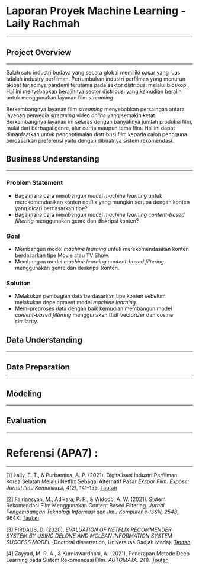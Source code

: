 # Laporan Proyek Machine Learning - Laily Rachmah
---

## Project Overview
---
Salah satu industri budaya yang secara global memiliki pasar yang luas adalah industry perfilman. Pertumbuhan industri perfilman yang menurun akibat terjadinya pandemi terutama pada sektor distribusi melalui bioskop. Hal ini menyebabkan beralihnya sector distribusi yang kemudian beralih untuk menggunakan layanan film _streaming_. 

Berkembangnya layanan film _streaming_ menyebabkan persaingan antara layanan penyedia _streaming_ video _online_ yang semakin ketat. Berkembangnya layanan ini selaras dengan banyaknya jumlah produksi film, mulai dari berbagai genre, alur cerita maupun tema film. Hal ini dapat dimanfaatkan untuk pengoptimalan distribusi film kepada calon pengguna berdasarkan preferensi yaitu dengan dibuatnya sistem rekomendasi. 



## Business Understanding
---

### Problem Statement
* Bagaimana cara membangun model _machine learning_ untuk merekomendasikan konten netflix yang mungkin serupa dengan konten yang dicari berdasarkan tipe?
* Bagaimana cara membangun model _machine learning content-based filtering_ menggunakan genre dan diskripsi konten?


### Goal
* Membangun model _machine learning_ untuk merekomendasikan konten berdasarkan tipe Movie atau TV Show.
* Membangun model _machine learning content-based filtering_ menggunakan genre dan deskripsi konten.


### Solution
* Melakukan pembagian data berdasarkan tipe konten sebelum melakukan depelopment model _machine learning_.
* Mem-preproses data dengan baik kemudian membangun model _content-based filtering_ menggunakan tfidf vectorizer dan cosine similarity.



## Data Understanding
---


## Data Preparation
---


## Modeling
---


## Evaluation
---


# Referensi (APA7)  :
---
[1] Laily, F. T., & Purbantina, A. P. (2021). Digitalisasi Industri Perfilman Korea Selatan Melalui Netflix Sebagai Alternatif Pasar _Ekspor Film. Expose: Jurnal Ilmu Komunikasi, 4(2)_, 141-155. [Tautan](http://e-journal.president.ac.id/presunivojs/index.php/EXPOSE/article/view/1494)

[2] Fajriansyah, M., Adikara, P. P., & Widodo, A. W. (2021). Sistem Rekomendasi Film Menggunakan Content Based Filtering. _Jurnal Pengembangan Teknologi Informasi dan Ilmu Komputer e-ISSN, 2548_, 964X. [Tautan](http://j-ptiik.ub.ac.id/index.php/j-ptiik/article/download/9163/4159)

[3] FIRDAUS, D. (2020). _EVALUATION OF NETFLIX RECOMMENDER SYSTEM BY USING DELONE AND MCLEAN INFORMATION SYSTEM SUCCESS MODEL_ (Doctoral dissertation, Universitas Gadjah Mada). [Tautan](http://etd.repository.ugm.ac.id/penelitian/detail/196994)

[4] Zayyad, M. R. A., & Kurniawardhani, A. (2021). Penerapan Metode Deep Learning pada Sistem Rekomendasi Film. _AUTOMATA, 2_(1). [Tautan](https://journal.uii.ac.id/AUTOMATA/article/view/17426)
